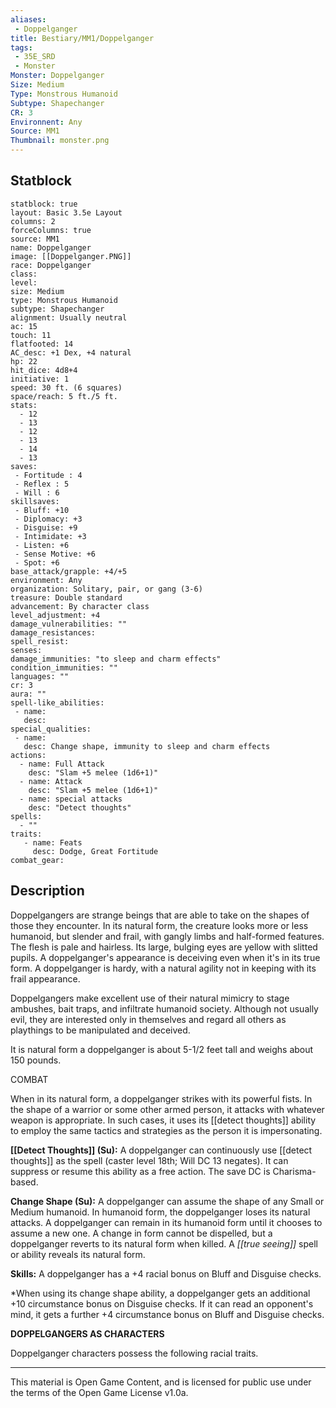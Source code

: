 ```yaml
---
aliases:
 - Doppelganger
title: Bestiary/MM1/Doppelganger
tags: 
 - 35E_SRD
 - Monster
Monster: Doppelganger
Size: Medium
Type: Monstrous Humanoid
Subtype: Shapechanger
CR: 3
Environnent: Any
Source: MM1
Thumbnail: monster.png
---
```


## Statblock

```statblock
statblock: true
layout: Basic 3.5e Layout
columns: 2
forceColumns: true
source: MM1 
name: Doppelganger
image: [[Doppelganger.PNG]]
race: Doppelganger
class: 
level: 
size: Medium
type: Monstrous Humanoid
subtype: Shapechanger
alignment: Usually neutral
ac: 15
touch: 11
flatfooted: 14
AC_desc: +1 Dex, +4 natural
hp: 22
hit_dice: 4d8+4
initiative: 1
speed: 30 ft. (6 squares)
space/reach: 5 ft./5 ft.
stats:
  - 12
  - 13
  - 12
  - 13
  - 14
  - 13
saves:
 - Fortitude : 4
 - Reflex : 5
 - Will : 6
skillsaves:
 - Bluff: +10
 - Diplomacy: +3
 - Disguise: +9
 - Intimidate: +3
 - Listen: +6
 - Sense Motive: +6
 - Spot: +6
base_attack/grapple: +4/+5
environment: Any
organization: Solitary, pair, or gang (3-6)
treasure: Double standard
advancement: By character class
level_adjustment: +4
damage_vulnerabilities: ""
damage_resistances: 
spell_resist: 
senses: 
damage_immunities: "to sleep and charm effects"
condition_immunities: ""
languages: ""
cr: 3
aura: ""
spell-like_abilities:
 - name: 
   desc: 
special_qualities:
 - name:
   desc: Change shape, immunity to sleep and charm effects
actions:
  - name: Full Attack
    desc: "Slam +5 melee (1d6+1)"
  - name: Attack
    desc: "Slam +5 melee (1d6+1)"
  - name: special attacks
    desc: "Detect thoughts"
spells:
  - ""
traits:
   - name: Feats
     desc: Dodge, Great Fortitude
combat_gear:  
```

## Description



Doppelgangers are strange beings that are able to take on the shapes of those they encounter. In its natural form, the creature looks more or less humanoid, but slender and frail, with gangly limbs and half-formed features. The flesh is pale and hairless. Its large, bulging eyes are yellow with slitted pupils. A doppelganger's appearance is deceiving even when it's in its true form. A doppelganger is hardy, with a natural agility not in keeping with its frail appearance.

Doppelgangers make excellent use of their natural mimicry to stage ambushes, bait traps, and infiltrate humanoid society. Although not usually evil, they are interested only in themselves and regard all others as playthings to be manipulated and deceived.

It is natural form a doppelganger is about 5-1/2 feet tall and weighs about 150 pounds.

COMBAT

When in its natural form, a doppelganger strikes with its powerful fists. In the shape of a warrior or some other armed person, it attacks with whatever weapon is appropriate. In such cases, it uses its [[detect thoughts]] ability to employ the same tactics and strategies as the person it is impersonating.


**[[Detect Thoughts]] (Su):** A doppelganger can continuously use [[detect thoughts]] as the spell (caster level 18th; Will DC 13 negates). It can suppress or resume this ability as a free action. The save DC is Charisma-based.


**Change Shape (Su):** A doppelganger can assume the shape of any Small or Medium humanoid. In humanoid form, the doppelganger loses its natural attacks. A doppelganger can remain in its humanoid form until it chooses to assume a new one. A change in form cannot be dispelled, but a doppelganger reverts to its natural form when killed. A *[[true seeing]]* spell or ability reveals its natural form.


**Skills:** A doppelganger has a +4 racial bonus on Bluff and Disguise checks.

*When using its change shape ability, a doppelganger gets an additional +10 circumstance bonus on Disguise checks. If it can read an opponent's mind, it gets a further +4 circumstance bonus on Bluff and Disguise checks.


**DOPPELGANGERS AS CHARACTERS**


Doppelganger characters possess the following racial traits.

---

This material is Open Game Content, and is licensed for public use under the terms of the Open Game License v1.0a.
